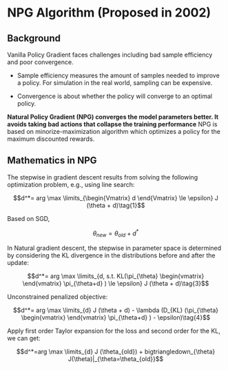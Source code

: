 # NPG Algorithm (Proposed in 2002)

## Background

Vanilla Policy Gradient faces challenges including bad sample efficiency and poor convergence. 

- Sample efficiency measures the amount of samples needed to improve a policy. For simulation in the real world, sampling can be expensive.

- Convergence is about whether the policy will converge to an optimal policy.

**Natural Policy Gradient (NPG) converges the model parameters better. It avoids taking bad actions that collapse the training performance** NPG is based on minorize-maximization algorithm which optimizes a policy for the maximum discounted rewards.

## Mathematics in NPG

The stepwise in gradient descent results from solving the following optimization problem, e.g., using line search:

$$d^*= arg \max \limits_{\begin{Vmatrix} d \end{Vmatrix} \le \epsilon} J (\theta + d)\tag{1}$$

Based on SGD, 

$$\theta_{new} = \theta_{old} + d^*\tag{2}$$

In Natural gradient descent, the stepwise in parameter space is determined by considering the KL divergence in the distributions before and after the update:

$$d^*= arg \max \limits_{d, s.t. KL(\pi_{\theta} \begin{vmatrix} \end{vmatrix} \pi_{\theta+d} ) \le \epsilon} J (\theta + d)\tag{3}$$

Unconstrained penalized objective:

$$d^*= arg \max \limits_{d} J (\theta + d) - \lambda (D_{KL} (\pi_{\theta} \begin{vmatrix} \end{vmatrix} \pi_{\theta+d} ) - \epsilon)\tag{4}$$

Apply first order Taylor expansion for the loss and second order for the KL, we can get:

$$d^*=arg \max \limits_{d} J (\theta_{old}) + bigtriangledown_{\theta} J(\theta)|_{\theta=\theta_{old}}$$
